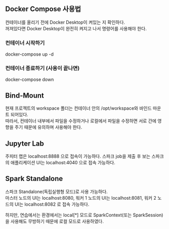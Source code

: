 ## Docker Compose 사용법

컨테이너를 올리기 전에 Docker Desktop이 켜있는 지 확인하다.</br>
꺼져있다면 Docker Desktop이 완전히 켜지고 나서 명령어를 사용해야 한다.

### 컨테이너 시작하기
docker-compose up -d 

### 컨테이너 종료하기 (사용이 끝나면)
docker-compose down

## Bind-Mount
현재 프로젝트의 workspace 폴더는 컨테이너 안의 /opt/workspace와 바인드 마운트 되어있다.</br>
따라서, 컨테이너 내부에서 파일을 수정하거나 로컬에서 파일을 수정하면 서로 간에 영향을 주기 때문에 유의하며 사용해야 한다.

## Jupyter Lab
주피터 랩은 localhost:8888 으로 접속이 가능하다.
스파크 job을 제출 후 보는 스파크의 애플리케이션 UI는 localhost:4040 으로 접속 가능하다.

## Spark Standalone
스파크 Standalone(독립실행형 모드)로 사용 가능하다.</br>
마스터 노드의 UI는 localhost:8080, 워커 1 노드의 UI는 localhost:8081, 워커 2 노드의 UI는 localhost:8082 로 접속 가능하다.</br>

하지만, 연습에서는 환경에서는 local[*] 모드로 SparkContext(또는 SparkSession)을 사용해도 무방하기 때문에 로컬 모드로 사용하였다.
